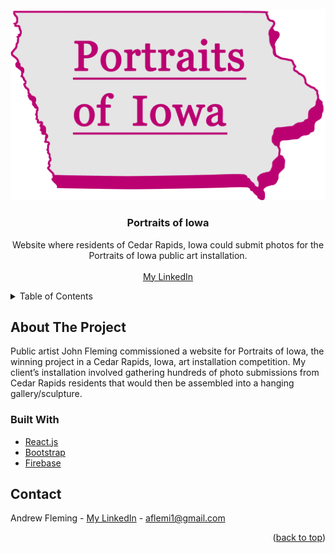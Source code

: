 <div id="top"></div>

<!-- PROJECT LOGO -->
<br />
<div align="center">
  <a href="https://github.com/AndrewJFleming/portraits-of-iowa">
    <img src="src/assets/images/poi-logo.png" alt="Logo">
  </a>

  <h3 align="center">Portraits of Iowa</h3>

  <p align="center">
    Website where residents of Cedar Rapids, Iowa could submit photos for the Portraits of Iowa public art installation.
    <br />
    <br />
    <a href="https://www.linkedin.com/in/andrew-j-fleming-web-dev">My LinkedIn</a>
</div>

<!-- TABLE OF CONTENTS -->
<details>
  <summary>Table of Contents</summary>
  <ol>
    <li>
      <a href="#about-the-project">About The Project</a>
      <ul>
        <li><a href="#built-with">Built With</a></li>
      </ul>
    </li>
    <li><a href="#contact">Contact</a></li>
  </ol>
</details>

<!-- ABOUT THE PROJECT -->

## About The Project

Public artist John Fleming commissioned a website for Portraits of Iowa, the winning project in a Cedar Rapids, Iowa, art installation competition. My client’s installation involved gathering hundreds of photo submissions from Cedar Rapids residents that would then be assembled into a hanging gallery/sculpture.

### Built With

- [React.js](https://reactjs.org/)
- [Bootstrap](https://getbootstrap.com)
- [Firebase](https://firebase.google.com/)

<!-- CONTACT -->

## Contact

Andrew Fleming - [My LinkedIn](https://www.linkedin.com/in/andrew-j-fleming-web-dev) - aflemi1@gmail.com

<p align="right">(<a href="#top">back to top</a>)</p>
